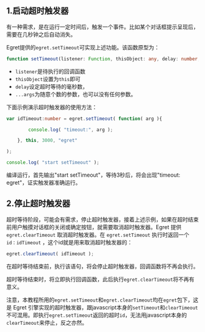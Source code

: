 ## 1.启动超时触发器

有一种需求，是在运行一定时间后，触发一个事件。比如某个对话框提示呈现后，需要在几秒钟之后自动消失。

Egret提供的`egret.setTimeout`可实现上述功能。该函数原型为：

~~~ typescript
function setTimeout(listener: Function, thisObject: any, delay: number, ...args: any[]): number;
~~~ 

* `listener`是待执行的回调函数
* `thisObject`设置为`this`即可
* `delay`设定超时等待的毫秒数，
* `...args`为随意个数的参数，也可以没有任何参数。

下面示例演示超时触发器的使用方法：

~~~ typescript
var idTimeout:number = egret.setTimeout( function( arg ){

        console.log( "timeout:", arg );

    }, this, 3000, "egret"

);

console.log( "start setTimeout" );
~~~ 

编译运行，首先输出"start setTimeout"，等待3秒后，将会出现"timeout: egret"，证实触发器准确运行。

## 2.停止超时触发器

超时等待阶段，可能会有需求，停止超时触发器，接着上述示例，如果在超时结束前用户触摸对话框的关闭或确定按钮，就需要取消超时触发器。Egret 提供 `egret.clearTimeout` 取消超时触发器。在 `egret.setTimeout` 执行时返回一个 `id：idTimeout` ，这个id就是用来取消超时触发器的：

~~~ typescript
egret.clearTimeout( idTimeout );
~~~ 

在超时等待结束前，执行该语句，将会停止超时触发器，回调函数将不再会执行。

超时等待结束时，将立即执行回调函数，此后执行`egret.clearTimeout`将不再有意义。

注意，本教程所用的`egret.setTimeout`和`egret.clearTimeout`均在`egret`包下，这是 Egret 引擎实现的超时触发器，跟javascript本身的`setTimeout`和`clearTimeout`不可混用。即执行`egret.setTimeout`返回的超时`id`，无法用javascript本身的`clearTimeout`来停止，反之亦然。
